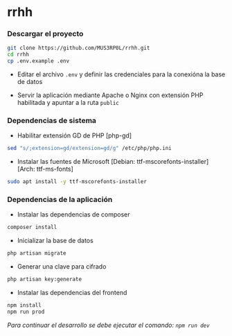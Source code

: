 # rrhh

### Descargar el proyecto

```sh
git clone https://github.com/MUS3RP0L/rrhh.git
cd rrhh
cp .env.example .env
```

* Editar el archivo `.env` y definir las credenciales para la conexióna la base de datos

* Servir la aplicación mediante Apache o Nginx con extensión PHP habilitada y apuntar a la ruta `public`

### Dependencias de sistema

* Habilitar extensión GD de PHP [php-gd]

```sh
sed "s/;extension=gd/extension=gd/g" /etc/php/php.ini
```

* Instalar las fuentes de Microsoft [Debian: ttf-mscorefonts-installer] [Arch: ttf-ms-fonts]

```sh
sudo apt install -y ttf-mscorefonts-installer
```

### Dependencias de la aplicación

* Instalar las dependencias de composer

```sh
composer install
```

* Inicializar la base de datos

```sh
php artisan migrate
```

* Generar una clave para cifrado

```sh
php artisan key:generate
```

* Instalar las dependencias del frontend

```sh
npm install
npm run prod
```

*Para continuar el desarrollo se debe ejecutar el comando: `npm run dev`*
